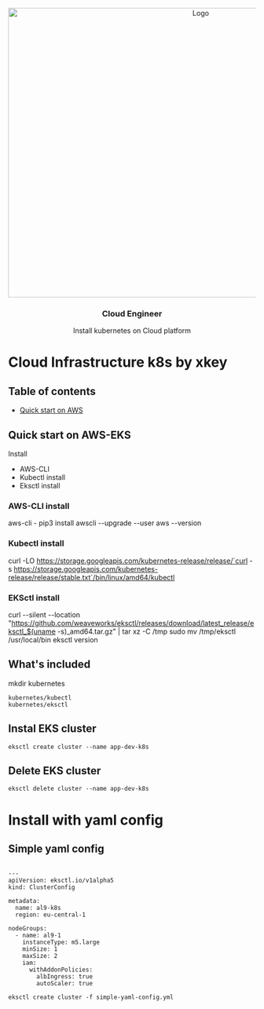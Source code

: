 <p align="center">
  <a href="https://xkeyops.github.io/cloud_infra/">
    <img src="..//img/Devops@4x-min-768x590.png" alt="Logo" width=768 height=590>
  </a>

  <h3 align="center">Cloud Engineer</h3>

  <p align="center">
    Install kubernetes on Cloud platform
  </p>
</p>


# Cloud Infrastructure k8s by xkey

## Table of contents

- [Quick start on AWS](#quick-start-on-AWS-EKS)

## Quick start on AWS-EKS

Install

- AWS-CLI
- Kubectl install
- Eksctl install


### AWS-CLI install
aws-cli - pip3 install awscli --upgrade --user
aws --version

### Kubectl install
curl -LO https://storage.googleapis.com/kubernetes-release/release/`curl -s https://storage.googleapis.com/kubernetes-release/release/stable.txt`/bin/linux/amd64/kubectl

### EKSctl install

curl --silent --location "https://github.com/weaveworks/eksctl/releases/download/latest_release/eksctl_$(uname -s)_amd64.tar.gz" | tar xz -C /tmp
sudo mv /tmp/eksctl /usr/local/bin
eksctl version

## What's included

mkdir kubernetes

```text
kubernetes/kubectl
kubernetes/eksctl
```

## Instal EKS cluster

```
eksctl create cluster --name app-dev-k8s
```

## Delete EKS cluster
```
eksctl delete cluster --name app-dev-k8s
```

# Install with yaml config

## Simple yaml config

```

---
apiVersion: eksctl.io/v1alpha5
kind: ClusterConfig

metadata:
  name: al9-k8s
  region: eu-central-1

nodeGroups:
  - name: al9-1
    instanceType: m5.large
    minSize: 1
    maxSize: 2
    iam:
      withAddonPolicies:
        albIngress: true
        autoScaler: true

```

```
eksctl create cluster -f simple-yaml-config.yml
```